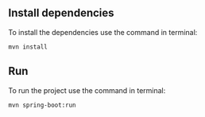 ## Install dependencies
To install the dependencies use the command in terminal:
```
mvn install
```

## Run
To run the project use the command in terminal:
```
mvn spring-boot:run
```

